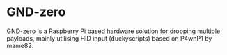 # GND-zero
GND-zero is a Raspberry Pi based hardware solution for dropping multiple payloads, mainly utilising HID input (duckyscripts) based on P4wnP1 by mame82. 
